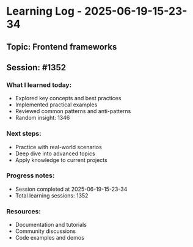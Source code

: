 # Learning Log - 2025-06-19-15-23-34

## Topic: Frontend frameworks
## Session: #1352

### What I learned today:
- Explored key concepts and best practices
- Implemented practical examples  
- Reviewed common patterns and anti-patterns
- Random insight: 1346

### Next steps:
- Practice with real-world scenarios
- Deep dive into advanced topics
- Apply knowledge to current projects

### Progress notes:
- Session completed at 2025-06-19-15-23-34
- Total learning sessions: 1352

### Resources:
- Documentation and tutorials
- Community discussions
- Code examples and demos
